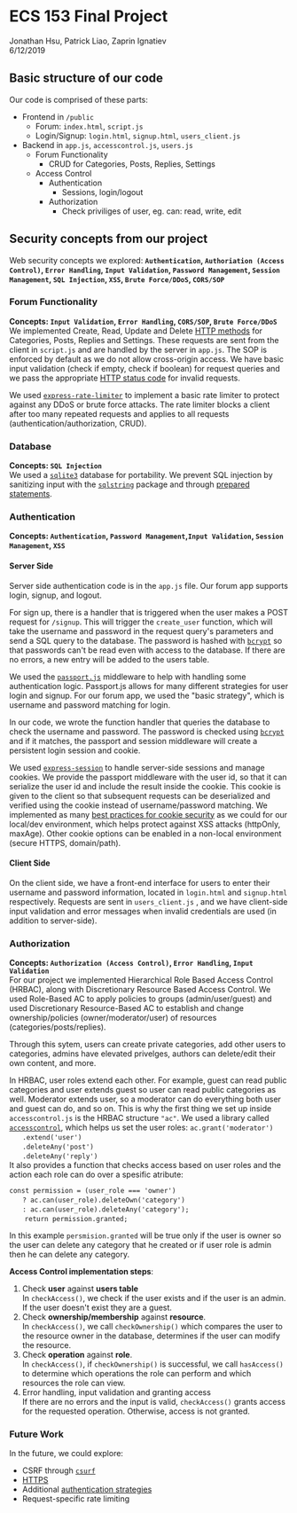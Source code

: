 # ECS 153 Final Project
Jonathan Hsu, Patrick Liao, Zaprin Ignatiev  
6/12/2019


## Basic structure of our code
Our code is comprised of these parts: 
- Frontend in `/public`
	- Forum: `index.html`, `script.js`
	- Login/Signup: `login.html`, `signup.html`, `users_client.js` 
- Backend in `app.js`, `accesscontrol.js`, `users.js`
	- Forum Functionality
		- CRUD for Categories, Posts, Replies, Settings
	- Access Control
	    - Authentication
		    - Sessions, login/logout
		- Authorization
		    - Check priviliges of user, eg. can: read, write, edit 

## Security concepts from our project
Web security concepts we explored:
**`Authentication`, `Authoriation (Access Control)`, `Error Handling`, `Input Validation`, `Password Management`, `Session Management`, `SQL Injection`, `XSS`, `Brute Force/DDoS`, `CORS/SOP`**

### Forum Functionality
**Concepts: `Input Validation`, `Error Handling`, `CORS/SOP`, `Brute Force/DDoS`**  
We implemented Create, Read, Update and Delete [HTTP methods](https://www.restapitutorial.com/lessons/httpmethods.html) for Categories, Posts, Replies and Settings. These requests are sent from the client in `script.js` and are handled by the server in `app.js`. The SOP is enforced by default as we do not allow cross-origin access. We have basic input validation (check if empty, check if boolean) for request queries and we pass the appropriate [HTTP status code](https://www.restapitutorial.com/httpstatuscodes.html) for invalid requests. 

We used [`express-rate-limiter`](https://www.npmjs.com/package/express-rate-limit) to implement a basic rate limiter to protect against any DDoS or brute force attacks. The rate limiter blocks a client after too many repeated requests and applies to all requests (authentication/authorization, CRUD). 


### Database
**Concepts: `SQL Injection`**  
We used a [`sqlite3`](https://www.npmjs.com/package/sqlite3) database for portability. We prevent SQL injection by sanitizing input with the [`sqlstring`](https://www.npmjs.com/package/sqlstring) package and through [prepared statements](https://github.com/mapbox/node-sqlite3/wiki/API#databaserunsql-param--callback).


### Authentication
**Concepts: `Authentication`, `Password Management`,`Input Validation`, `Session Management`, `XSS`**  
#### Server Side
Server side authentication code is in the ```app.js``` file. Our forum app supports login, signup, and logout.

For sign up, there is a handler that is triggered when the user makes a POST request for ```/signup```. This will trigger the ```create_user``` function, which will take the username and password in the request query's parameters and send a SQL query to the database. The password is hashed with [`bcrypt`](https://www.npmjs.com/package/bcrypt) so that passwords can't be read even with access to the database. If there are no errors, a new entry will be added to the users table.

We used the [`passport.js`](http://www.passportjs.org/) middleware to help with handling some authentication logic. Passport.js allows for many different strategies for user login and signup. For our forum app, we used the "basic strategy", which is username and password matching for login. 

In our code, we wrote the function handler that queries the database to check the username and password. The password is checked using [`bcrypt`](https://www.npmjs.com/package/bcrypt) and if it matches, the passport and session middleware will create a persistent login session and cookie.

We used [`express-session`](https://www.npmjs.com/package/express-session) to handle server-side sessions and manage cookies. We provide the passport middleware with the user id, so that it can serialize the user id and include the result inside the cookie. This cookie is given to the client so that subsequent requests can be deserialized and verified using the cookie instead of username/password matching. We implemented as many [best practices for cookie security](https://expressjs.com/en/advanced/best-practice-security.html#use-cookies-securely) as we could for our local/dev environment, which helps protect against XSS attacks (httpOnly, maxAge). Other cookie options can be enabled in a non-local environment (secure HTTPS, domain/path). 

#### Client Side
On the client side, we have a front-end interface for users to enter their username and password information, located in ```login.html``` and ```signup.html``` respectively. Requests are sent in ```users_client.js``` , and we have client-side input validation and error messages when invalid credentials are used (in addition to server-side). 

### Authorization
**Concepts: `Authorization (Access Control)`, `Error Handling`, `Input Validation`**  
For our project we implemented Hierarchical Role Based Access Control (HRBAC), along with Discretionary Resource Based Access Control. We used Role-Based AC to apply policies to groups (admin/user/guest) and used Discretionary Resource-Based AC to establish and change ownership/policies (owner/moderator/user) of resources (categories/posts/replies). 

Through this sytem, users can create private categories, add other users to categories, admins have elevated privelges, authors can delete/edit their own content, and more. 

In HRBAC, user roles extend each other. For example, guest can read public categories and user extends guest so user can read public categories as well. Moderator extends user, so a moderator can do everything both user and guest can do, and so on. This is why the first thing we set up inside `accesscontrol.js` is the HRBAC structure `"ac"`. 
We used a library called [`accesscontrol`](https://www.npmjs.com/package/accesscontrol), which helps us set the user roles: 
`ac.grant('moderator')`   
&nbsp;&nbsp;&nbsp;&nbsp;&nbsp;&nbsp;`.extend('user')`   
&nbsp;&nbsp;&nbsp;&nbsp;&nbsp;&nbsp;`.deleteAny('post')`   
&nbsp;&nbsp;&nbsp;&nbsp;&nbsp;&nbsp;`.deleteAny('reply')`   
It also provides a function that checks access based on user roles and the action each role can do over a spesific atribute:

`const permission = (user_role === 'owner')`   
&nbsp;&nbsp;&nbsp;&nbsp;&nbsp;&nbsp;`? ac.can(user_role).deleteOwn('category')`   
&nbsp;&nbsp;&nbsp;&nbsp;&nbsp;&nbsp;`: ac.can(user_role).deleteAny('category');`   
&nbsp;&nbsp;&nbsp;&nbsp;&nbsp;&nbsp; `return permission.granted;`   

In this example `persmision.granted` will be true only if the user is owner so the user can delete any category that he created or if user role is admin then he can delete any category.   

**Access Control implementation steps**:  
1. Check **user** against **users table**  
    In `checkAccess()`, we check if the user exists and if the user is an admin. If the user doesn't exist they are a guest. 
2. Check **ownership/membership** against **resource**.  
    In `checkAccess()`, we call `checkOwnership()` which compares the user to the resource owner in the database, determines if the user can modify the resource. 
3. Check **operation** against **role**.  
    In `checkAccess()`, if `checkOwnership()` is successful, we call `hasAccess()` to determine which operations the role can perform and which resources the role can view.  
4. Error handling, input validation and granting access  
    If there are no errors and the input is valid, `checkAccess()` grants access for the requested operation. Otherwise, access is not granted.
    

### Future Work
In the future, we could explore:
- CSRF through [`csurf`](https://www.npmjs.com/package/csurf)
- [HTTPS](https://nodejs.org/api/https.html)
- Additional [authentication strategies](http://www.passportjs.org/packages/)
- Request-specific rate limiting